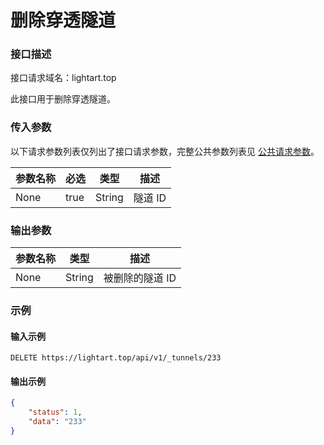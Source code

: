 # 删除穿透隧道

### 接口描述

接口请求域名：lightart.top

此接口用于删除穿透隧道。

### 传入参数

以下请求参数列表仅列出了接口请求参数，完整公共参数列表见 [公共请求参数](../gong-gong-qing-qiu-can-shu.md)。

<table><thead><tr><th>参数名称</th><th data-type="checkbox">必选</th><th>类型</th><th>描述</th></tr></thead><tbody><tr><td>None</td><td>true</td><td>String</td><td>隧道 ID</td></tr></tbody></table>

### 输出参数

| 参数名称 | 类型     | 描述        |
| ---- | ------ | --------- |
| None | String | 被删除的隧道 ID |

### 示例

#### 输入示例

```
DELETE https://lightart.top/api/v1/_tunnels/233
```

#### 输出示例

```json
{
    "status": 1,
    "data": "233"
}
```
